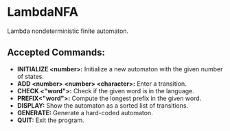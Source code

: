 # LambdaNFA

Lambda nondeterministic finite automaton.

## Accepted Commands:
- **INITIALIZE \<number\>:** Initialize a new automaton with the given number of states.
- **ADD \<number\> \<number\> \<character\>:** Enter a transition.
- **CHECK \<"word"\>:** Check if the given word is in the language.
- **PREFIX\<"word"\>:** Compute the longest prefix in the given word.
- **DISPLAY:** Show the automaton as a sorted list of transitions.
- **GENERATE:** Generate a hard-coded automaton.
- **QUIT:** Exit the program.
